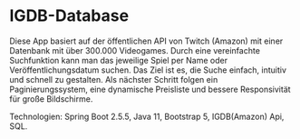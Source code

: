 # IGDB-Database

Diese App basiert auf der öffentlichen API von Twitch (Amazon) mit einer Datenbank mit über 300.000 Videogames. Durch eine vereinfachte Suchfunktion kann man das jeweilige Spiel per Name oder Veröffentlichungsdatum suchen. Das Ziel ist es, die Suche einfach, intuitiv und schnell zu gestalten. Als nächster Schritt folgen ein Paginierungssystem, eine dynamische Preisliste und bessere Responsivität für große Bildschirme.

Technologien: Spring Boot 2.5.5, Java 11, Bootstrap 5, IGDB(Amazon) Api, SQL.
